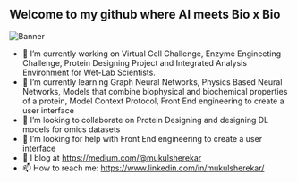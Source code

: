 ## Welcome to my github where AI meets Bio x Bio 

![Banner](transition.png)


- 🔭 I’m currently working on Virtual Cell Challenge, Enzyme Engineeting Challenge, Protein Designing Project and Integrated Analysis Environment for Wet-Lab Scientists.
- 🌱 I’m currently learning Graph Neural Networks, Physics Based Neural Networks, Models that combine biophysical and biochemical properties of a protein, Model Context Protocol, Front End engineering to create a user interface
- 👯 I’m looking to collaborate on Protein Designing and designing DL models for omics datasets
- 🤔 I’m looking for help with Front End engineering to create a user interface
- 💬 I blog at https://medium.com/@mukulsherekar
- 📫 How to reach me: https://www.linkedin.com/in/mukulsherekar/


<!--
**msherekar/msherekar** is a ✨ _special_ ✨ repository because its `README.md` (this file) appears on your GitHub profile.

Here are some ideas to get you started:

- 🔭 I’m currently working on Virtual Cell Challenge, Enzyme Engineeting Challenge, Protein Designing Project and Integrated Analysis Environment for Wet-Lab Scientists.
- 🌱 I’m currently learning Graph Neural Networks, Physics Based Neural Networks, Models that combine biophysical and biochemical properties of a protein, Model Context Protocol, Front End engineering to create a user interface
- 👯 I’m looking to collaborate on Protein Designing and designing DL models for omics datasets
- 🤔 I’m looking for help with Front End engineering to create a user interface
- 💬 I blog at https://medium.com/@mukulsherekar
- 📫 How to reach me: https://www.linkedin.com/in/mukulsherekar/
-->

